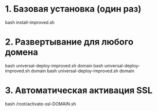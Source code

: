 # 1. Базовая установка (один раз)
bash install-improved.sh

# 2. Развертывание для любого домена
bash universal-deploy-improved.sh domain
bash universal-deploy-improved.sh domain
bash universal-deploy-improved.sh domain

# 3. Автоматическая активация SSL
bash /root/activate-ssl-DOMAIN.sh